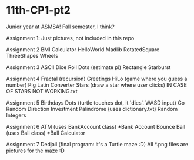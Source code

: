 # 11th-CP1-pt2
Junior year at ASMSA! Fall semester, I think?

Assignment 1: Just pictures, not included in this repo

Assignment 2
  BMI Calculator
  HelloWorld
  Madlib
  RotatedSquare
  ThreeShapes
  Wheels
  
Assignment 3
  ASCII
  Dice Roll
  Dots (estimate pi)
  Rectangle
  Starburst
  
Assignment 4
  Fractal (recursion)
  Greetings
  HiLo (game where you guess a number)
  Pig Latin Converter
  Stars (draw a star where user clicks)
  IN CASE OF STARS NOT WORKING.txt
  
Assignment 5
  Birthdays
  Dots (turtle touches dot, it 'dies'. WASD input)
  Go Random Direction
  Investment
  Palindrome (uses dictionary.txt)
  Random Integers
  
Assignment 6
  ATM (uses BankAccount class)
  *Bank Account
  Bounce Ball (uses Ball class)
  *Ball
  Calculator
  
Assignment 7
  Dedjail (final program: it's a Turtle maze :D)
  All *.png files are pictures for the maze :D
  
  
